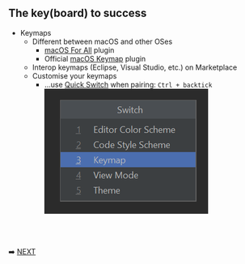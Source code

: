 ## The key(board) to success

* Keymaps
  * Different between macOS and other OSes
    * [macOS For All](https://plugins.jetbrains.com/plugin/13968-macos-for-all) plugin
    * Official [macOS Keymap](https://plugins.jetbrains.com/plugin/13258-macos-keymap) plugin
  * Interop keymaps (Eclipse, Visual Studio, etc.) on Marketplace
  * Customise your keymaps
    * ...use [Quick Switch]() when pairing: `Ctrl + backtick`     
      ![Switch popup](img/quick-switch.png)

<br/>
<br/>

➡️ [NEXT](006.md)
